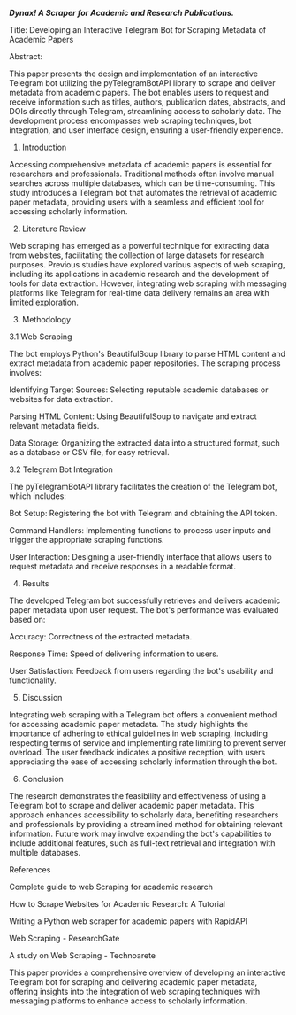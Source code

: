 ***Dynax! A Scraper for Academic and Research Publications.***


Title: Developing an Interactive Telegram Bot for Scraping Metadata of Academic Papers

Abstract:

This paper presents the design and implementation of an interactive Telegram bot utilizing the pyTelegramBotAPI library to scrape and deliver metadata from academic papers. The bot enables users to request and receive information such as titles, authors, publication dates, abstracts, and DOIs directly through Telegram, streamlining access to scholarly data. The development process encompasses web scraping techniques, bot integration, and user interface design, ensuring a user-friendly experience.

1. Introduction

Accessing comprehensive metadata of academic papers is essential for researchers and professionals. Traditional methods often involve manual searches across multiple databases, which can be time-consuming. This study introduces a Telegram bot that automates the retrieval of academic paper metadata, providing users with a seamless and efficient tool for accessing scholarly information.

2. Literature Review

Web scraping has emerged as a powerful technique for extracting data from websites, facilitating the collection of large datasets for research purposes. Previous studies have explored various aspects of web scraping, including its applications in academic research and the development of tools for data extraction. However, integrating web scraping with messaging platforms like Telegram for real-time data delivery remains an area with limited exploration.

3. Methodology

3.1 Web Scraping

The bot employs Python's BeautifulSoup library to parse HTML content and extract metadata from academic paper repositories. The scraping process involves:

Identifying Target Sources: Selecting reputable academic databases or websites for data extraction.

Parsing HTML Content: Using BeautifulSoup to navigate and extract relevant metadata fields.

Data Storage: Organizing the extracted data into a structured format, such as a database or CSV file, for easy retrieval.


3.2 Telegram Bot Integration

The pyTelegramBotAPI library facilitates the creation of the Telegram bot, which includes:

Bot Setup: Registering the bot with Telegram and obtaining the API token.

Command Handlers: Implementing functions to process user inputs and trigger the appropriate scraping functions.

User Interaction: Designing a user-friendly interface that allows users to request metadata and receive responses in a readable format.


4. Results

The developed Telegram bot successfully retrieves and delivers academic paper metadata upon user request. The bot's performance was evaluated based on:

Accuracy: Correctness of the extracted metadata.

Response Time: Speed of delivering information to users.

User Satisfaction: Feedback from users regarding the bot's usability and functionality.


5. Discussion

Integrating web scraping with a Telegram bot offers a convenient method for accessing academic paper metadata. The study highlights the importance of adhering to ethical guidelines in web scraping, including respecting terms of service and implementing rate limiting to prevent server overload. The user feedback indicates a positive reception, with users appreciating the ease of accessing scholarly information through the bot.

6. Conclusion

The research demonstrates the feasibility and effectiveness of using a Telegram bot to scrape and deliver academic paper metadata. This approach enhances accessibility to scholarly data, benefiting researchers and professionals by providing a streamlined method for obtaining relevant information. Future work may involve expanding the bot's capabilities to include additional features, such as full-text retrieval and integration with multiple databases.

References

Complete guide to web Scraping for academic research

How to Scrape Websites for Academic Research: A Tutorial

Writing a Python web scraper for academic papers with RapidAPI

Web Scraping - ResearchGate

A study on Web Scraping - Technoarete


This paper provides a comprehensive overview of developing an interactive Telegram bot for scraping and delivering academic paper metadata, offering insights into the integration of web scraping techniques with messaging platforms to enhance access to scholarly information.



